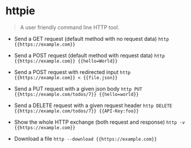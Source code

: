 # httpie
> A user friendly command line HTTP tool.

- Send a GET request (default method with no request data)
`http {{https://example.com}}`

- Send a POST request (default method with request data)
`http {{https://example.com}} {{hello=World}}`

- Send a POST request with redirected input
`http {{https://example.com}} < {{file.json}}`

- Send a PUT request with a given json body
`http PUT {{https://example.com/todos/7}} {{hello=world}}`

- Send a DELETE request with a given request header
`http DELETE {{https://example.com/todos/7}} {{API-Key:foo}}`

- Show the whole HTTP exchange (both request and response)
`http -v {{https://example.com}}`

- Download a file
`http --download {{https://example.com}}`
